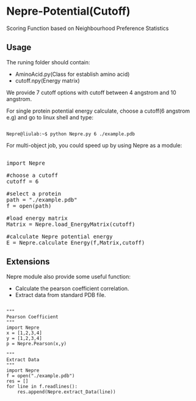 # Nepre-Potential(Cutoff)
Scoring Function based on Neighbourhood Preference Statistics  

Usage
----------
The runing folder should contain:
* AminoAcid.py(Class for establish amino acid)
* cutoff.npy(Energy matrix)

We provide 7 cutoff options with cutoff between 4 angstrom and 10 angstrom.

For single protein potential energy calculate, choose a cutoff(6 angstrom e.g) and go to linux shell and type:
<pre><code>
Nepre@liulab:~$ python Nepre.py 6 ./example.pdb
</code></pre>

For multi-object job, you could speed up by using Nepre as a module:

<pre></code>
import Nepre

#choose a cutoff
cutoff = 6

#select a protein
path = "./example.pdb"
f = open(path)

#load energy matrix
Matrix = Nepre.load_EnergyMatrix(cutoff)

#calculate Nepre potential energy
E = Nepre.calculate_Energy(f,Matrix,cutoff)
</code></pre>

Extensions
----------
Nepre module also provide some useful function:
* Calculate the pearson coefficient correlation.
* Extract data from standard PDB file.
<pre><code>
"""
Pearson Coefficient
"""
import Nepre
x = [1,2,3,4]
y = [1,2,3,4]
p = Nepre.Pearson(x,y)

"""
Extract Data
"""
import Nepre
f = open("./example.pdb")
res = []
for line in f.readlines():
    res.append(Nepre.extract_Data(line))
</code></pre>
